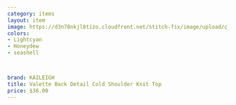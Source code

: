 ```yaml
---
category: items
layout: item
image: https://d3n78nkjl8tizo.cloudfront.net/stitch-fix/image/upload/c_scale,h_500/e_trim:9/f_auto,q_auto/e_replace_color:f2f3f4:300:ffffff/v1653608264/g1cmqz2hvferbcbt6rz1.jpg
colors: 
- Lightcyan
- Honeydew
- seashell



brand: KAILEIGH
title: Valette Back Detail Cold Shoulder Knit Top
price: $36.00
---
```








